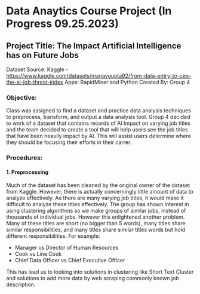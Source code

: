 # Data Anaytics Course Project (In Progress 09.25.2023)
## Project Title: The Impact Artificial Intelligence has on Future Jobs

Dataset Source: Kaggle - https://www.kaggle.com/datasets/manavgupta92/from-data-entry-to-ceo-the-ai-job-threat-index
Apps: RapidMiner and Python
Created By: Group 4

### Objective:
Class was assigned to find a dataset and practice data analysis techniques to preprocess, transform, and output a data analysis tool. Group 4 decided to work of a dataset that contains records of AI Impact on varying job titles and the team decided to create a tool that will help users see the job titles that have been heavily impact by AI. This will assist users determine where they should be focusing their efforts in their carrer.

### Procedures:
#### 1. Preprocessing
Much of the dataset has been cleaned by the original owner of the dataset from Kaggle. However, there is actually concerningly little amount of data to analyze effectively. As there are many varying job titles, it would make it difficult to analyze these titles effectively. The group has shown interest in using clustering algorithms so we make groups of similar jobs, instead of thousands of individual jobs. However this enlightened another problem. Many of these titles are short (no bigger than 5 words), many titles share similar responsibilities, and many titles share similar titles words but hold different responsibilities. For example:
  - Manager vs Director of Human Resources
  - Cook vs Line Cook
  - Chief Data Officer vs Chief Executive Officer

This has lead us to looking into solutions in clustering like Short Text Cluster and solutions to add more data by web scraping commonly known job description.
